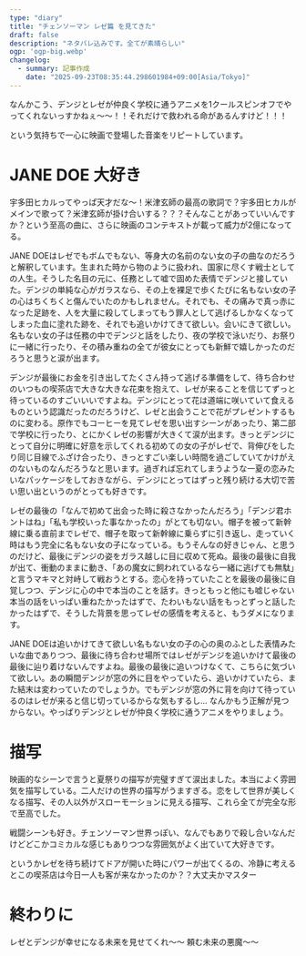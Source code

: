 ```yaml
---
type: "diary"
title: "チェンソーマン レゼ篇 を見てきた"
draft: false
description: "ネタバレ込みです。全てが素晴らしい"
ogp: 'ogp-big.webp'
changelog:
  - summary: 記事作成
    date: "2025-09-23T08:35:44.298601984+09:00[Asia/Tokyo]"
---
```


<!-- titleは自動で入る -->
なんかこう、デンジとレゼが仲良く学校に通うアニメを1クールスピンオフでやってくれないっすかねぇ〜〜！！それだけで救われる命があるんすけど！！！

という気持ちで一心に映画で登場した音楽をリピートしています。

# JANE DOE 大好き

宇多田ヒカルってやっぱ天才だな〜！米津玄師の最高の歌詞で？宇多田ヒカルがメインで歌って？米津玄師が掛け合いする？？？そんなことがあっていいんですか？という至高の曲に、さらに映画のコンテキストが載って威力が2億になってる。

JANE DOEはレゼでもボムでもない、等身大の名前のない女の子の曲なのだろうと解釈しています。生まれた時から物のように扱われ、国家に尽くす戦士としての人生。そうした名目の元に、任務として嘘で固めた表情でデンジと接していた。デンジの単純な心がガラスなら、その上を裸足で歩くたびに名もない女の子の心はちくちくと傷んでいたのかもしれません。それでも、その痛みで真っ赤になった足跡を、人を大量に殺してしまってもう罪人として逃げるしかなくなってしまった血に塗れた跡を、それでも追いかけてきて欲しい。会いにきて欲しい。名もない女の子は任務の中でデンジと話をしたり、夜の学校で泳いだり、お祭りに一緒に行ったり、その積み重ねの全てが彼女にとっても新鮮で嬉しかったのだろうと思うと涙が出ます。

デンジが最後にお金を引き出してたくさん持って逃げる準備をして、待ち合わせのいつもの喫茶店で大きな大きな花束を抱えて、レゼが来ることを信じてずっと待っているのすごいいいですよね。デンジにとって花は道端に咲いていて食えるものという認識だったのだろうけど、レゼと出会うことで花がプレゼントするものに変わる。原作でもコーヒーを見てレゼを思い出すシーンがあったり、第二部で学校に行ったり、とにかくレゼの影響が大きくて涙が出ます。きっとデンジにとって自分に明確に好意を示してくれる初めての女の子がレゼで、背伸びをしたり同じ目線でふざけ合ったり、きっとすごい楽しい時間を過ごしていてかけがえのないものなんだろうなと思います。過ぎれば忘れてしまうような一夏の恋みたいなパッケージをしておきながら、デンジにとってはずっと残り続ける大切で苦い思い出というのがとっても好きです。

レゼの最後の「なんで初めて出会った時に殺さなかったんだろう」「デンジ君ホントはね」「私も学校いった事なかったの」がとても切ない。帽子を被って新幹線に乗る直前までレゼで、帽子を取って新幹線に乗らずに引き返し、走っていく時はもう完全に名もない女の子になっている。もうそんなの好きじゃん、と思うのだけど、最後にデンジの姿をガラス越しに目に収めて死ぬ。最後の最後に自我が出て、衝動のままに動き、「あの魔女に飼われているなら一緒に逃げても無駄」と言うマキマと対峙して戦おうとする。恋心を持っていたことを最後の最後に自覚しつつ、デンジに心の中で本当のことを話す。きっともっと他にも嘘じゃない本当の話をいっぱい重ねたかったはずで、たわいもない話をもっとずっと話したかったはずで、そうした背景を思ってレゼの感情を考えると、もうダメになります。

JANE DOEは追いかけてきて欲しい名もない女の子の心の奥のふとした表情みたいな曲でありつつ、最後に待ち合わせ場所ではレゼがデンジを追いかけて最後の最後に辿り着けないんですよね。最後の最後に追いつけなくて、こちらに気づいて欲しい。あの瞬間デンジが窓の外に目をやっていたら、追いかけていたら、また結末は変わっていたのでしょうか。でもデンジが窓の外に背を向けて待っているのはレゼが来ると信じ切っているからな気もするし... なんかもう正解が見つからない。やっぱりデンジとレゼが仲良く学校に通うアニメをやりましょう。

# 描写

映画的なシーンで言うと夏祭りの描写が完璧すぎて涙出ました。本当によく雰囲気を描写している。二人だけの世界の描写がうますぎる。恋をして世界が美しくなる描写、その人以外がスローモーションに見える描写、これら全てが完全な形で至高でした。

戦闘シーンも好き。チェンソーマン世界っぽい、なんでもありで殺し合いなんだけどどこかコミカルな感じもありつつな雰囲気がよく出ていて大好きです。

というかレゼを待ち続けてドアが開いた時にパワーが出てくるの、冷静に考えるとこの喫茶店は今日一人も客が来なかったのか？？大丈夫かマスター

# 終わりに

レゼとデンジが幸せになる未来を見せてくれ〜〜 頼む未来の悪魔〜〜
